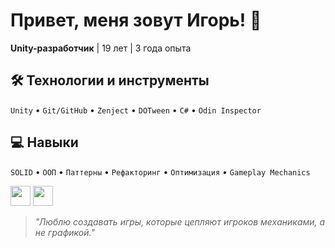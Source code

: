 # Привет, меня зовут Игорь! 👋

**Unity-разработчик** | 19 лет | 3 года опыта  
## 🛠 Технологии и инструменты
`Unity` • `Git/GitHub` • `Zenject` • `DOTween` • `C#` • `Odin Inspector`

## 💻 Навыки
`SOLID` • `ООП` • `Паттерны` • `Рефакторинг` • `Оптимизация` • `Gameplay Mechanics`

[<img src="https://telegram.org/favicon.ico" width="32" height="32">](https://t.me/igor1Cs) 
[<img src="https://ssl.gstatic.com/ui/v1/icons/mail/rfr/gmail.ico" width="32" height="32">](mailto:aim.wtf1234@gmail.com)

> *"Люблю создавать игры, которые цепляют игроков механиками, а не графикой."*
